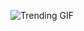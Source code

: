 
<!-- GIF_SECTION -->
![Trending GIF](https://media2.giphy.com/media/v1.Y2lkPThiYjIxNzcyYjh3NHB1ZGk0cDFxOHoyM25kaG9jbXpjeTE0Y3Nyd24zMnF3NjAzNiZlcD12MV9naWZzX3NlYXJjaCZjdD1n/2IudUHdI075HL02Pkk/giphy.gif)
<!-- END_GIF_SECTION -->
